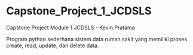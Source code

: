 # Capstone_Project_1_JCDSLS
Capstone Project Module 1 JCDSLS - Kevin Pratama

Program python sederhana sistem data rumah sakit yang memiliki proses create, read, update, dan delete data. 
